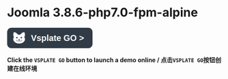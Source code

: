 # Joomla 3.8.6-php7.0-fpm-alpine

<a href="https://www.vsplate.com/?docker-compose=https://github.com/vsplate/dcenvs/joomla/3.8.6-php7.0-fpm-alpine"><img alt="VSPLATE GO" src="https://raw.githubusercontent.com/vsplate/images/master/vsgo_btn.png" width="200px"></a>

**Click the `VSPLATE GO` button to launch a demo online / 点击`VSPLATE GO`按钮创建在线环境**